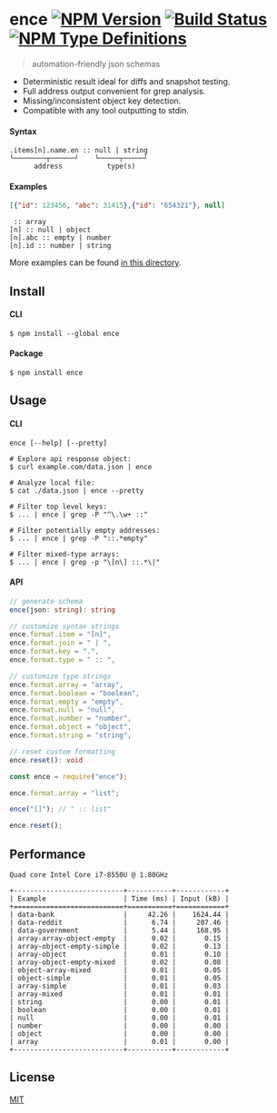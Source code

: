 # ence [![NPM Version](https://img.shields.io/npm/v/ence.svg)](https://www.npmjs.com/package/ence) [![Build Status](https://travis-ci.org/g-harel/ence.svg?branch=master)](https://travis-ci.org/g-harel/ence) [![NPM Type Definitions](https://img.shields.io/npm/types/ence.svg)](https://github.com/g-harel/ence)

> automation-friendly json schemas

* Deterministic result ideal for diffs and snapshot testing.
* Full address output convenient for grep analysis.
* Missing/inconsistent object key detection.
* Compatible with any tool outputting to stdin.

#### Syntax

```text
.items[n].name.en :: null | string
└────────┬──────┘    └─────┬─────┘
      address           type(s)
```

#### Examples

```json
[{"id": 123456, "abc": 31415},{"id": "654321"}, null]
```

```text
 :: array
[n] :: null | object
[n].abc :: empty | number
[n].id :: number | string
```

More examples can be found [in this directory](./examples).

## Install

#### CLI

```shell
$ npm install --global ence
```

#### Package

```shell
$ npm install ence
```

## Usage

#### CLI

```
ence [--help] [--pretty]
```

```shell
# Explore api response object:
$ curl example.com/data.json | ence

# Analyze local file:
$ cat ./data.json | ence --pretty
```


```shell
# Filter top level keys:
$ ... | ence | grep -P "^\.\w+ ::"

# Filter potentially empty addresses:
$ ... | ence | grep -P "::.*empty"

# Filter mixed-type arrays:
$ ... | ence | grep -p "\[n\] ::.*\|"
```

#### API

```typescript
// generate schema
ence(json: string): string

// customize syntax strings
ence.format.item = "[n]",
ence.format.join = " | ",
ence.format.key = ".",
ence.format.type = " :: ",

// customize type strings
ence.format.array = "array",
ence.format.boolean = "boolean",
ence.format.empty = "empty",
ence.format.null = "null",
ence.format.number = "number",
ence.format.object = "object",
ence.format.string = "string",

// reset custom formatting
ence.reset(): void
```

```javascript
const ence = require("ence");

ence.format.array = "list";

ence("[]"); // " :: list"

ence.reset();
```

## Performance

```
Quad core Intel Core i7-8550U @ 1.80GHz
```

```text
+---------------------------+-----------+------------+
| Example                   | Time (ms) | Input (kB) |
+===========================+===========+============+
| data-bank                 |     42.26 |    1624.44 |
| data-reddit               |      6.74 |     207.46 |
| data-government           |      5.44 |     168.95 |
| array-array-object-empty  |      0.02 |       0.15 |
| array-object-empty-simple |      0.02 |       0.13 |
| array-object              |      0.01 |       0.10 |
| array-object-empty-mixed  |      0.02 |       0.08 |
| object-array-mixed        |      0.01 |       0.05 |
| object-simple             |      0.01 |       0.05 |
| array-simple              |      0.01 |       0.03 |
| array-mixed               |      0.01 |       0.01 |
| string                    |      0.00 |       0.01 |
| boolean                   |      0.00 |       0.01 |
| null                      |      0.00 |       0.01 |
| number                    |      0.00 |       0.00 |
| object                    |      0.00 |       0.00 |
| array                     |      0.01 |       0.00 |
+---------------------------+-----------+------------+
```


## License

[MIT](./LICENSE)
